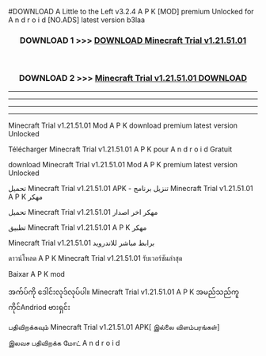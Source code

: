 #DOWNLOAD A Little to the Left v3.2.4 A P K [MOD] premium Unlocked for A n d r o i d [NO.ADS] latest version b3laa 



<div align="center">

<h3>DOWNLOAD 1 >>> <a href="https://getmod1.web.app/?judule=Btd Battles">DOWNLOAD Minecraft Trial v1.21.51.01 </a></h3><br>

<h3>DOWNLOAD 2 >>> <a href="https://getmod1.web.app/?judule=Btd Battles">Minecraft Trial v1.21.51.01  DOWNLOAD </a></h3>

</div>


----------------------------------------------------------

----------------------------------------------------------

----------------------------------------------------------

----------------------------------------------------------


Minecraft Trial v1.21.51.01  Mod A P K download premium latest version Unlocked

Télécharger Minecraft Trial v1.21.51.01  A P K pour A n d r o i d Gratuit

download Minecraft Trial v1.21.51.01  Mod A P K premium latest version Unlocked

تحميل Minecraft Trial v1.21.51.01  APK - تنزيل برنامج Minecraft Trial v1.21.51.01  A P K مهكر

تحميل Minecraft Trial v1.21.51.01  مهكر اخر اصدار

تطبيق Minecraft Trial v1.21.51.01  A P K مهكر

Minecraft Trial v1.21.51.01  برابط مباشر للاندرويد

ดาวน์โหลด A P K Minecraft Trial v1.21.51.01  รับเวอร์ชันล่าสุด

Baixar A P K mod

အက်ပ်ကို ဒေါင်းလုဒ်လုပ်ပါ။ Minecraft Trial v1.21.51.01  A P K အမည်သည်ကူကိုင်Andriod ဗားရှင်း

பதிவிறக்கவும் Minecraft Trial v1.21.51.01  APK[ இல்லை விளம்பரங்கள்] 
 
இலவச பதிவிறக்க மோட் A n d r o i d



